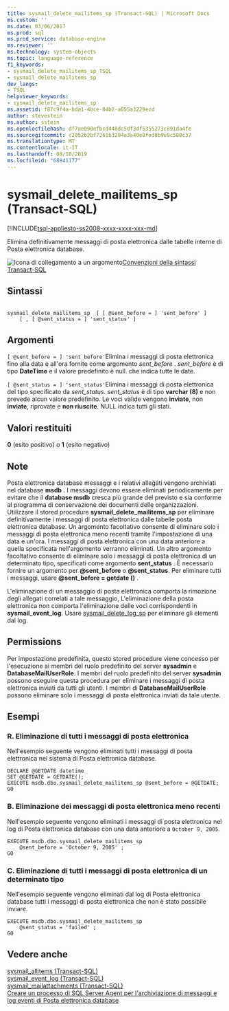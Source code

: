 ```yaml
---
title: sysmail_delete_mailitems_sp (Transact-SQL) | Microsoft Docs
ms.custom: ''
ms.date: 03/06/2017
ms.prod: sql
ms.prod_service: database-engine
ms.reviewer: ''
ms.technology: system-objects
ms.topic: language-reference
f1_keywords:
- sysmail_delete_mailitems_sp_TSQL
- sysmail_delete_mailitems_sp
dev_langs:
- TSQL
helpviewer_keywords:
- sysmail_delete_mailitems_sp
ms.assetid: f87c9f4a-bda1-4bce-84b2-a055a3229ecd
author: stevestein
ms.author: sstein
ms.openlocfilehash: df7ae090efbcd448dc5df3df5355273c891da4fe
ms.sourcegitcommit: c2052b2bf7261b3294a3a40e8fed8b9e9c588c37
ms.translationtype: MT
ms.contentlocale: it-IT
ms.lasthandoff: 08/10/2019
ms.locfileid: "68941177"
---
```

# <a name="sysmail_delete_mailitems_sp-transact-sql"></a>sysmail_delete_mailitems_sp (Transact-SQL)
[!INCLUDE[tsql-appliesto-ss2008-xxxx-xxxx-xxx-md](../../includes/tsql-appliesto-ss2008-xxxx-xxxx-xxx-md.md)]

  Elimina definitivamente messaggi di posta elettronica dalle tabelle interne di Posta elettronica database.  
  
 ![Icona di collegamento a un argomento](../../database-engine/configure-windows/media/topic-link.gif "Icona di collegamento a un argomento")[Convenzioni della sintassi Transact-SQL](../../t-sql/language-elements/transact-sql-syntax-conventions-transact-sql.md)  
  
## <a name="syntax"></a>Sintassi  
  
```  
  
sysmail_delete_mailitems_sp  [ [ @sent_before = ] 'sent_before' ]  
    [ , [ @sent_status = ] 'sent_status' ]  
```  
  
## <a name="arguments"></a>Argomenti  
`[ @sent_before = ] 'sent_before'`Elimina i messaggi di posta elettronica fino alla data e all'ora fornite come argomento *sent_before* . *sent_before* è di tipo **DateTime** e il valore predefinito è null. che indica tutte le date.  
  
`[ @sent_status = ] 'sent_status'`Elimina i messaggi di posta elettronica del tipo specificato da *sent_status*. *sent_status* è di tipo **varchar (8)** e non prevede alcun valore predefinito. Le voci valide vengono **inviate**, non **inviate**, riprovate e **non riuscite**. NULL indica tutti gli stati.  
  
## <a name="return-code-values"></a>Valori restituiti  
 **0** (esito positivo) o **1** (esito negativo)  
  
## <a name="remarks"></a>Note  
 Posta elettronica database messaggi e i relativi allegati vengono archiviati nel database **msdb** . I messaggi devono essere eliminati periodicamente per evitare che il **database msdb** cresca più grande del previsto e sia conforme al programma di conservazione dei documenti delle organizzazioni. Utilizzare il stored procedure **sysmail_delete_mailitems_sp** per eliminare definitivamente i messaggi di posta elettronica dalle tabelle posta elettronica database. Un argomento facoltativo consente di eliminare solo i messaggi di posta elettronica meno recenti tramite l'impostazione di una data e un'ora. I messaggi di posta elettronica con una data anteriore a quella specificata nell'argomento verranno eliminati. Un altro argomento facoltativo consente di eliminare solo i messaggi di posta elettronica di un determinato tipo, specificati come argomento **sent_status** . È necessario fornire un argomento per  **\@sent_before** o  **\@sent_status**. Per eliminare tutti i messaggi, usare  **\@sent_before = getdate ()** .  
  
 L'eliminazione di un messaggio di posta elettronica comporta la rimozione degli allegati correlati a tale messaggio, L'eliminazione della posta elettronica non comporta l'eliminazione delle voci corrispondenti in **sysmail_event_log**. Usare [sysmail_delete_log_sp](../../relational-databases/system-stored-procedures/sysmail-delete-log-sp-transact-sql.md) per eliminare gli elementi dal log.  
  
## <a name="permissions"></a>Permissions  
 Per impostazione predefinita, questo stored procedure viene concesso per l'esecuzione ai membri del ruolo predefinito del server **sysadmin** e **DatabaseMailUserRole**. I membri del ruolo predefinito del server **sysadmin** possono eseguire questa procedura per eliminare i messaggi di posta elettronica inviati da tutti gli utenti. I membri di **DatabaseMailUserRole** possono eliminare solo i messaggi di posta elettronica inviati da tale utente.  
  
## <a name="examples"></a>Esempi  
  
### <a name="a-deleting-all-e-mails"></a>R. Eliminazione di tutti i messaggi di posta elettronica  
 Nell'esempio seguente vengono eliminati tutti i messaggi di posta elettronica nel sistema di Posta elettronica database.  
  
```  
DECLARE @GETDATE datetime  
SET @GETDATE = GETDATE();  
EXECUTE msdb.dbo.sysmail_delete_mailitems_sp @sent_before = @GETDATE;  
GO  
```  
  
### <a name="b-deleting-the-oldest-e-mails"></a>B. Eliminazione dei messaggi di posta elettronica meno recenti  
 Nell'esempio seguente vengono eliminati i messaggi di posta elettronica nel log di Posta elettronica database con una data anteriore a `October 9, 2005`.  
  
```  
EXECUTE msdb.dbo.sysmail_delete_mailitems_sp   
    @sent_before = 'October 9, 2005' ;  
GO  
```  
  
### <a name="c-deleting-all-e-mails-of-a-certain-type"></a>C. Eliminazione di tutti i messaggi di posta elettronica di un determinato tipo  
 Nell'esempio seguente vengono eliminati dal log di Posta elettronica database tutti i messaggi di posta elettronica che non è stato possibile inviare.  
  
```  
EXECUTE msdb.dbo.sysmail_delete_mailitems_sp   
    @sent_status = 'failed' ;  
GO  
```  
  
## <a name="see-also"></a>Vedere anche  
 [sysmail_allitems &#40;Transact-SQL&#41;](../../relational-databases/system-catalog-views/sysmail-allitems-transact-sql.md)   
 [sysmail_event_log &#40;Transact-SQL&#41;](../../relational-databases/system-catalog-views/sysmail-event-log-transact-sql.md)   
 [sysmail_mailattachments &#40;Transact-SQL&#41;](../../relational-databases/system-catalog-views/sysmail-mailattachments-transact-sql.md)   
 [Creare un processo di SQL Server Agent per l'archiviazione di messaggi e log eventi di Posta elettronica database](../../relational-databases/database-mail/create-a-sql-server-agent-job-to-archive-database-mail-messages-and-event-logs.md)  
  
  
